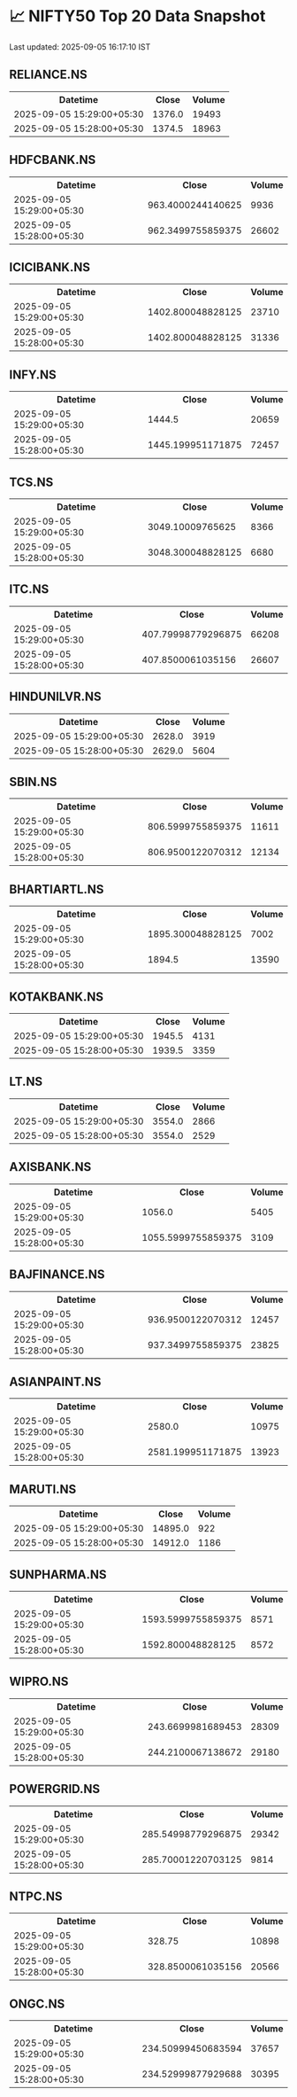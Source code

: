 # 📈 NIFTY50 Top 20 Data Snapshot

Last updated: 2025-09-05 16:17:10 IST

## RELIANCE.NS

<table>
  <tr><th>Datetime</th><th>Close</th><th>Volume</th></tr>
  <tr><td>2025-09-05 15:29:00+05:30</td><td>1376.0</td><td>19493</td></tr>
  <tr><td>2025-09-05 15:28:00+05:30</td><td>1374.5</td><td>18963</td></tr>
</table>

## HDFCBANK.NS

<table>
  <tr><th>Datetime</th><th>Close</th><th>Volume</th></tr>
  <tr><td>2025-09-05 15:29:00+05:30</td><td>963.4000244140625</td><td>9936</td></tr>
  <tr><td>2025-09-05 15:28:00+05:30</td><td>962.3499755859375</td><td>26602</td></tr>
</table>

## ICICIBANK.NS

<table>
  <tr><th>Datetime</th><th>Close</th><th>Volume</th></tr>
  <tr><td>2025-09-05 15:29:00+05:30</td><td>1402.800048828125</td><td>23710</td></tr>
  <tr><td>2025-09-05 15:28:00+05:30</td><td>1402.800048828125</td><td>31336</td></tr>
</table>

## INFY.NS

<table>
  <tr><th>Datetime</th><th>Close</th><th>Volume</th></tr>
  <tr><td>2025-09-05 15:29:00+05:30</td><td>1444.5</td><td>20659</td></tr>
  <tr><td>2025-09-05 15:28:00+05:30</td><td>1445.199951171875</td><td>72457</td></tr>
</table>

## TCS.NS

<table>
  <tr><th>Datetime</th><th>Close</th><th>Volume</th></tr>
  <tr><td>2025-09-05 15:29:00+05:30</td><td>3049.10009765625</td><td>8366</td></tr>
  <tr><td>2025-09-05 15:28:00+05:30</td><td>3048.300048828125</td><td>6680</td></tr>
</table>

## ITC.NS

<table>
  <tr><th>Datetime</th><th>Close</th><th>Volume</th></tr>
  <tr><td>2025-09-05 15:29:00+05:30</td><td>407.79998779296875</td><td>66208</td></tr>
  <tr><td>2025-09-05 15:28:00+05:30</td><td>407.8500061035156</td><td>26607</td></tr>
</table>

## HINDUNILVR.NS

<table>
  <tr><th>Datetime</th><th>Close</th><th>Volume</th></tr>
  <tr><td>2025-09-05 15:29:00+05:30</td><td>2628.0</td><td>3919</td></tr>
  <tr><td>2025-09-05 15:28:00+05:30</td><td>2629.0</td><td>5604</td></tr>
</table>

## SBIN.NS

<table>
  <tr><th>Datetime</th><th>Close</th><th>Volume</th></tr>
  <tr><td>2025-09-05 15:29:00+05:30</td><td>806.5999755859375</td><td>11611</td></tr>
  <tr><td>2025-09-05 15:28:00+05:30</td><td>806.9500122070312</td><td>12134</td></tr>
</table>

## BHARTIARTL.NS

<table>
  <tr><th>Datetime</th><th>Close</th><th>Volume</th></tr>
  <tr><td>2025-09-05 15:29:00+05:30</td><td>1895.300048828125</td><td>7002</td></tr>
  <tr><td>2025-09-05 15:28:00+05:30</td><td>1894.5</td><td>13590</td></tr>
</table>

## KOTAKBANK.NS

<table>
  <tr><th>Datetime</th><th>Close</th><th>Volume</th></tr>
  <tr><td>2025-09-05 15:29:00+05:30</td><td>1945.5</td><td>4131</td></tr>
  <tr><td>2025-09-05 15:28:00+05:30</td><td>1939.5</td><td>3359</td></tr>
</table>

## LT.NS

<table>
  <tr><th>Datetime</th><th>Close</th><th>Volume</th></tr>
  <tr><td>2025-09-05 15:29:00+05:30</td><td>3554.0</td><td>2866</td></tr>
  <tr><td>2025-09-05 15:28:00+05:30</td><td>3554.0</td><td>2529</td></tr>
</table>

## AXISBANK.NS

<table>
  <tr><th>Datetime</th><th>Close</th><th>Volume</th></tr>
  <tr><td>2025-09-05 15:29:00+05:30</td><td>1056.0</td><td>5405</td></tr>
  <tr><td>2025-09-05 15:28:00+05:30</td><td>1055.5999755859375</td><td>3109</td></tr>
</table>

## BAJFINANCE.NS

<table>
  <tr><th>Datetime</th><th>Close</th><th>Volume</th></tr>
  <tr><td>2025-09-05 15:29:00+05:30</td><td>936.9500122070312</td><td>12457</td></tr>
  <tr><td>2025-09-05 15:28:00+05:30</td><td>937.3499755859375</td><td>23825</td></tr>
</table>

## ASIANPAINT.NS

<table>
  <tr><th>Datetime</th><th>Close</th><th>Volume</th></tr>
  <tr><td>2025-09-05 15:29:00+05:30</td><td>2580.0</td><td>10975</td></tr>
  <tr><td>2025-09-05 15:28:00+05:30</td><td>2581.199951171875</td><td>13923</td></tr>
</table>

## MARUTI.NS

<table>
  <tr><th>Datetime</th><th>Close</th><th>Volume</th></tr>
  <tr><td>2025-09-05 15:29:00+05:30</td><td>14895.0</td><td>922</td></tr>
  <tr><td>2025-09-05 15:28:00+05:30</td><td>14912.0</td><td>1186</td></tr>
</table>

## SUNPHARMA.NS

<table>
  <tr><th>Datetime</th><th>Close</th><th>Volume</th></tr>
  <tr><td>2025-09-05 15:29:00+05:30</td><td>1593.5999755859375</td><td>8571</td></tr>
  <tr><td>2025-09-05 15:28:00+05:30</td><td>1592.800048828125</td><td>8572</td></tr>
</table>

## WIPRO.NS

<table>
  <tr><th>Datetime</th><th>Close</th><th>Volume</th></tr>
  <tr><td>2025-09-05 15:29:00+05:30</td><td>243.6699981689453</td><td>28309</td></tr>
  <tr><td>2025-09-05 15:28:00+05:30</td><td>244.2100067138672</td><td>29180</td></tr>
</table>

## POWERGRID.NS

<table>
  <tr><th>Datetime</th><th>Close</th><th>Volume</th></tr>
  <tr><td>2025-09-05 15:29:00+05:30</td><td>285.54998779296875</td><td>29342</td></tr>
  <tr><td>2025-09-05 15:28:00+05:30</td><td>285.70001220703125</td><td>9814</td></tr>
</table>

## NTPC.NS

<table>
  <tr><th>Datetime</th><th>Close</th><th>Volume</th></tr>
  <tr><td>2025-09-05 15:29:00+05:30</td><td>328.75</td><td>10898</td></tr>
  <tr><td>2025-09-05 15:28:00+05:30</td><td>328.8500061035156</td><td>20566</td></tr>
</table>

## ONGC.NS

<table>
  <tr><th>Datetime</th><th>Close</th><th>Volume</th></tr>
  <tr><td>2025-09-05 15:29:00+05:30</td><td>234.50999450683594</td><td>37657</td></tr>
  <tr><td>2025-09-05 15:28:00+05:30</td><td>234.52999877929688</td><td>30395</td></tr>
</table>

